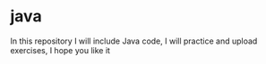 # java
In this repository I will include Java code, I will practice and upload exercises, I hope you like it
